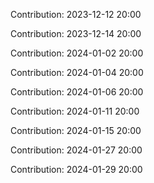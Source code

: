 Contribution: 2023-12-12 20:00

Contribution: 2023-12-14 20:00

Contribution: 2024-01-02 20:00

Contribution: 2024-01-04 20:00

Contribution: 2024-01-06 20:00

Contribution: 2024-01-11 20:00

Contribution: 2024-01-15 20:00

Contribution: 2024-01-27 20:00

Contribution: 2024-01-29 20:00

